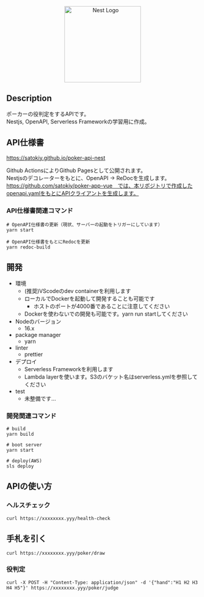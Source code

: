 <p align="center">
  <a href="http://nestjs.com/" target="blank"><img src="https://nestjs.com/img/logo-small.svg" width="200" alt="Nest Logo" /></a>
</p>

[circleci-image]: https://img.shields.io/circleci/build/github/nestjs/nest/master?token=abc123def456
[circleci-url]: https://circleci.com/gh/nestjs/nest



## Description
ポーカーの役判定をするAPIです。  
Nestjs, OpenAPI, Serverless Frameworkの学習用に作成。

## API仕様書
https://satokiy.github.io/poker-api-nest

Github ActionsによりGithub Pagesとして公開されます。  
Nestjsのデコレーターをもとに、OpenAPI -> ReDocを生成します。  
https://github.com/satokiy/poker-app-vue　では、本リポジトリで作成したopenapi.yamlをもとにAPIクライアントを生成します。  

### API仕様書関連コマンド
```
# OpenAPI仕様書の更新（現状、サーバーの起動をトリガーにしています）
yarn start
```
```
# OpenAPI仕様書をもとにRedocを更新
yarn redoc-build
```
## 開発
- 環境
  - (推奨)VScodeのdev containerを利用します
  - ローカルでDockerを起動して開発することも可能です
    - ホストのポートが4000番であることに注意してください
  - Dockerを使わないでの開発も可能です。yarn run startしてください
- Nodeのバージョン
  - 16.x
- package manager
  - yarn
- linter
  - prettier
- デプロイ
  - Serverless Frameworkを利用します
  - Lambda layerを使います。S3のバケット名はserverless.ymlを参照してください
- test
  - 未整備です...
### 開発関連コマンド
```
# build
yarn build
```
```
# boot server
yarn start
```

```
# deploy(AWS)
sls deploy
```

## APIの使い方
### ヘルスチェック
```
curl https://xxxxxxxx.yyy/health-check
```
## 手札を引く
```
curl https://xxxxxxxx.yyy/poker/draw
```
### 役判定
```
curl -X POST -H "Content-Type: application/json" -d '{"hand":"H1 H2 H3 H4 H5"}' https://xxxxxxxx.yyy/poker/judge
```
